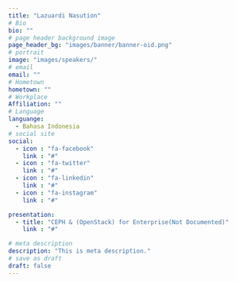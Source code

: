 ```yaml
---
title: "Lazuardi Nasution"
# Bio
bio: ""
# page header background image
page_header_bg: "images/banner/banner-oid.png"
# portrait
image: "images/speakers/"
# email
email: ""
# Hometown
hometown: ""
# Workplace
Affiliation: ""
# Language
languange:
  - Bahasa Indonesia
# social site
social:
  - icon : "fa-facebook"
    link : "#"
  - icon : "fa-twitter"
    link : "#"
  - icon : "fa-linkedin"
    link : "#"
  - icon : "fa-instagram"
    link : "#"

presentation:
  - title: "CEPH & (OpenStack) for Enterprise(Not Documented)"
    link : "#"

# meta description
description: "This is meta description."
# save as draft
draft: false
---
```

